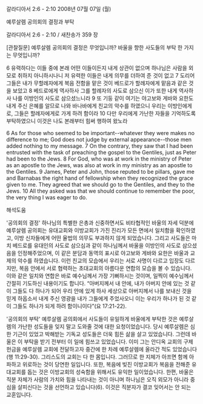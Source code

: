 갈라디아서 2:6 - 2:10 
2008년 07월 07일 (월)

예루살렘 공의회의 결정과 부탁



갈라디아서 2:6 - 2:10 / 새찬송가 359 장


[관찰질문]
예루살렘 공의회의 결정은 무엇입니까? 
바울을 향한 사도들의 부탁 한 가지는 무엇입니까? 

6 유력하다는 이들 중에 본래 어떤 이들이든지 내게 상관이 없으며 하나님은 사람을 외모로 취하지 아니하시나니 저 유력한 이들은 내게 의무를 더하여 준 것이 없고 
7 도리어 그들은 내가 무할례자에게 복음 전함을 맡은 것이 베드로가 할례자에게 맡음과 같은 것을 보았고 
8 베드로에게 역사하사 그를 할례자의 사도로 삼으신 이가 또한 내게 역사하사 나를 이방인의 사도로 삼으셨느니라 
9 또 기둥 같이 여기는 야고보와 게바와 요한도 내게 주신 은혜를 알므로 나와 바나바에게 친교의 악수를 하였으니 우리는 이방인에게로, 그들은 할례자에게로 가게 하려 함이라 
10 다만 우리에게 가난한 자들을 기억하도록 부탁하였으니 이것은 나도 본래부터 힘써 행하여 왔노라

6 As for those who seemed to be important--whatever they were makes no difference to me; God does not judge by external appearance--those men added nothing to my message. 
7 On the contrary, they saw that I had been entrusted with the task of preaching the gospel to the Gentiles, just as Peter had been to the Jews. 
8 For God, who was at work in the ministry of Peter as an apostle to the Jews, was also at work in my ministry as an apostle to the Gentiles. 
9 James, Peter and John, those reputed to be pillars, gave me and Barnabas the right hand of fellowship when they recognized the grace given to me. They agreed that we should go to the Gentiles, and they to the Jews. 
10 All they asked was that we should continue to remember the poor, the very thing I was eager to do.

해석도움





'공의회의 결정'
하나님의 특별한 은총과 신중하면서도 비타협적인 바울의 자세 덕분에 예루살렘 공의회는 유대교회와 이방교회가 가진 진리가 모든 면에서 일치함을 확인하였고, 이방 신자들에게 어떤 율법의 의무도 부과하지 않게 되었습니다. 그리고 사도들은 마치 베드로를 유대인의 사도로 삼으심과 같이 하나님께서 바울을 이방인의 사도로 삼으셨음을 인정해주었으며, 이 같은 분담과 동역의 표시로 야고보와 게바와 요한은 바울과 교제의 악수를 하였습니다. 이런 친교의 모습에서 우리는 서로 사명이 다르고 입장도 다르지만, 복음 안에서 서로 협력하는 초대교회의 아름다운 연합의 모습을 볼 수 있습니다. 이와 같은 일치와 연합은 바로 예수님께서 가장 기뻐하시는 것이며, 일찍이 예수님께서 간절히 기도하신 내용이기도 합니다. “아버지께서 내 안에, 내가 아버지 안에 있는 것 같이 그들도 다 하나가 되어 우리 안에 있게 하사 세상으로 아버지께서 나를 보내신 것을 믿게 하옵소서 내게 주신 영광을 내가 그들에게 주었사오니 이는 우리가 하나가 된 것 같이 그들도 하나가 되게 하려 함이니이다”(요 17:21-22).  

'공의회의 부탁'
예루살렘 공의회에서 사도들이 유일하게 바울에게 부탁한 것은 예루살렘의 가난한 성도들을 잊지 말고 도와줄 것에 대한 요청이었습니다. 당시 예루살렘은 심한 기근이 있었고 박해받는 기독교 성도들은 더욱 힘든 삶을 살고 있었습니다. 그런데 바울은 이 부탁을 받기 전부터 이 일에 힘쓰고 있었습니다. 이미 그는 안디옥 교회의 구제 헌금을 예루살렘 교회에 전달하고자 중간에 한 차례 예루살렘에 올라간 적도 있었습니다(행 11:29-30). 그리스도의 교회는 다 한 몸입니다. 그러므로 한 지체가 아프면 함께 아파하고 위로하는 것이 당연한 일입니다. 또한, 복음에 빚진 이방교회가 복음을 전해준 유대교회를 돕는 것은 이방교회의 성숙함을 위해서도 유익한 일이었습니다. 한편, 바울은 직분 자체가 사람의 가치와 힘을 나타내는 것이 아니며 하나님은 오직 외모가 아니라 중심을 살피신다는 것을 선언하고 있습니다(6). 이것은 직분자가 결코 잊어서는 안 되는 교훈입니다.
